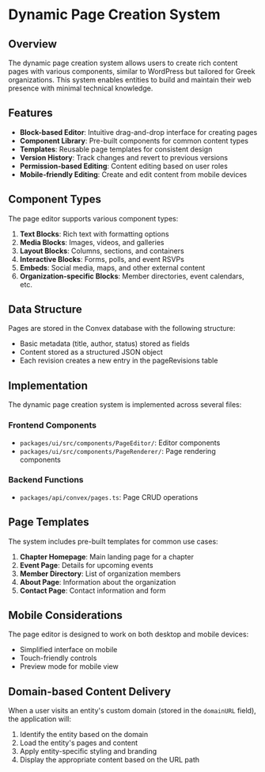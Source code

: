 # Dynamic Page Creation System

## Overview

The dynamic page creation system allows users to create rich content pages with various components, similar to WordPress but tailored for Greek organizations. This system enables entities to build and maintain their web presence with minimal technical knowledge.

## Features

- **Block-based Editor**: Intuitive drag-and-drop interface for creating pages
- **Component Library**: Pre-built components for common content types
- **Templates**: Reusable page templates for consistent design
- **Version History**: Track changes and revert to previous versions
- **Permission-based Editing**: Content editing based on user roles
- **Mobile-friendly Editing**: Create and edit content from mobile devices

## Component Types

The page editor supports various component types:

1. **Text Blocks**: Rich text with formatting options
2. **Media Blocks**: Images, videos, and galleries
3. **Layout Blocks**: Columns, sections, and containers
4. **Interactive Blocks**: Forms, polls, and event RSVPs
5. **Embeds**: Social media, maps, and other external content
6. **Organization-specific Blocks**: Member directories, event calendars, etc.

## Data Structure

Pages are stored in the Convex database with the following structure:

- Basic metadata (title, author, status) stored as fields
- Content stored as a structured JSON object
- Each revision creates a new entry in the pageRevisions table

## Implementation

The dynamic page creation system is implemented across several files:

### Frontend Components

- `packages/ui/src/components/PageEditor/`: Editor components
- `packages/ui/src/components/PageRenderer/`: Page rendering components

### Backend Functions

- `packages/api/convex/pages.ts`: Page CRUD operations

## Page Templates

The system includes pre-built templates for common use cases:

1. **Chapter Homepage**: Main landing page for a chapter
2. **Event Page**: Details for upcoming events
3. **Member Directory**: List of organization members
4. **About Page**: Information about the organization
5. **Contact Page**: Contact information and form

## Mobile Considerations

The page editor is designed to work on both desktop and mobile devices:

- Simplified interface on mobile
- Touch-friendly controls
- Preview mode for mobile view

## Domain-based Content Delivery

When a user visits an entity's custom domain (stored in the `domainURL` field), the application will:

1. Identify the entity based on the domain
2. Load the entity's pages and content
3. Apply entity-specific styling and branding
4. Display the appropriate content based on the URL path
